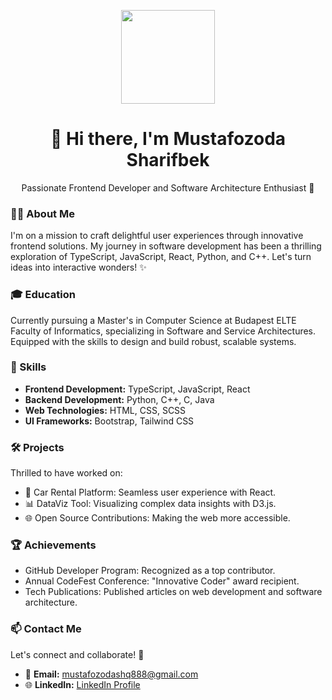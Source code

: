 <!-- Banner -->
<p align="center">
  <img src="https://avatars.githubusercontent.com/u/129182857?v=4" width="150px" >
</p>

<!-- Introduction -->
<h1 align="center">👋 Hi there, I'm Mustafozoda Sharifbek</h1>
<p align="center">Passionate Frontend Developer and Software Architecture Enthusiast 🚀</p>

<!-- About Me -->
### 👨‍💻 About Me
I'm on a mission to craft delightful user experiences through innovative frontend solutions. My journey in software development has been a thrilling exploration of TypeScript, JavaScript, React, Python, and C++. Let's turn ideas into interactive wonders! ✨

<!-- Education -->
### 🎓 Education
Currently pursuing a Master's in Computer Science at Budapest ELTE Faculty of Informatics, specializing in Software and Service Architectures. Equipped with the skills to design and build robust, scalable systems.

<!-- Skills -->
### 💼 Skills
- **Frontend Development:** TypeScript, JavaScript, React
- **Backend Development:** Python, C++, C, Java
- **Web Technologies:** HTML, CSS, SCSS
- **UI Frameworks:** Bootstrap, Tailwind CSS

<!-- Projects -->
### 🛠️ Projects
Thrilled to have worked on:
- 🚗 Car Rental Platform: Seamless user experience with React.
- 📊 DataViz Tool: Visualizing complex data insights with D3.js.
- 🌐 Open Source Contributions: Making the web more accessible.

<!-- Achievements -->
### 🏆 Achievements
- GitHub Developer Program: Recognized as a top contributor.
- Annual CodeFest Conference: "Innovative Coder" award recipient.
- Tech Publications: Published articles on web development and software architecture.

<!-- Contact Me -->
### 📫 Contact Me
Let's connect and collaborate! 🌟
- 📧 **Email:** [mustafozodashq888@gmail.com](mailto:mustafozodashq888@gmail.com)
- 🌐 **LinkedIn:** [LinkedIn Profile](https://www.linkedin.com/in/mustafozoda-sharifbek-78a265274)

